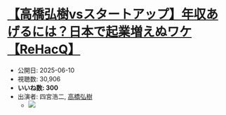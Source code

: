 # [【高橋弘樹vsスタートアップ】年収あげるには？日本で起業増えぬワケ【ReHacQ】](https://www.youtube.com/watch?v=SFqz2LXP4B4)
-   公開日: 2025-06-10
-   視聴数: 30,906
-   **いいね数: 300**
-   出演者: 四宮浩二, [高橋弘樹](/rehacq_fan/people/高橋弘樹 "wikilink")
    - [![](https://img.youtube.com/vi/SFqz2LXP4B4/hqdefault.jpg)](https://www.youtube.com/watch?v=SFqz2LXP4B4)
